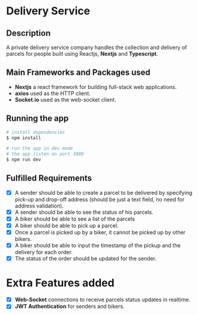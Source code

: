 # Delivery Service

## Description

A private delivery service company handles the collection and delivery of parcels for people built using Reactjs, **Nextjs** and **Typescript**.

## Main Frameworks and Packages used

- **Nextjs** a react framework for building full-stack web applications.
- **axios** used as the HTTP client.
- **Socket.io** used as the web-socket client.

## Running the app

```bash
# install dependencies
$ npm install

# run the app in dev mode
# the app listen on port 3000
$ npm run dev
```

## Fulfilled Requirements

- [x] A sender should be able to create a parcel to be delivered by specifying pick-up and drop-off address (should be just a text field, no need for address validation).
- [x] A sender should be able to see the status of his parcels.
- [x] A biker should be able to see a list of the parcels
- [x] A biker should be able to pick up a parcel.
- [x] Once a parcel is picked up by a biker, it cannot be picked up by other bikers.
- [x] A biker should be able to input the timestamp of the pickup and the delivery for each order.
- [x] The status of the order should be updated for the sender.

# Extra Features added

- [x] **Web-Socket** connections to receive parcels status updates in realtime.
- [x] **JWT Authentication** for senders and bikers.
